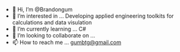 - 👋 Hi, I’m @Brandongum
- 👀 I’m interested in ... Developing applied engineering toolkits for calculations and data visulation
- 🌱 I’m currently learning ... C#
- 💞️ I’m looking to collaborate on ...
- 📫 How to reach me ... gumbtg@gmail.com

<!---
Brandongum/Brandongum is a ✨ special ✨ repository because its `README.md` (this file) appears on your GitHub profile.
You can click the Preview link to take a look at your changes.
--->
